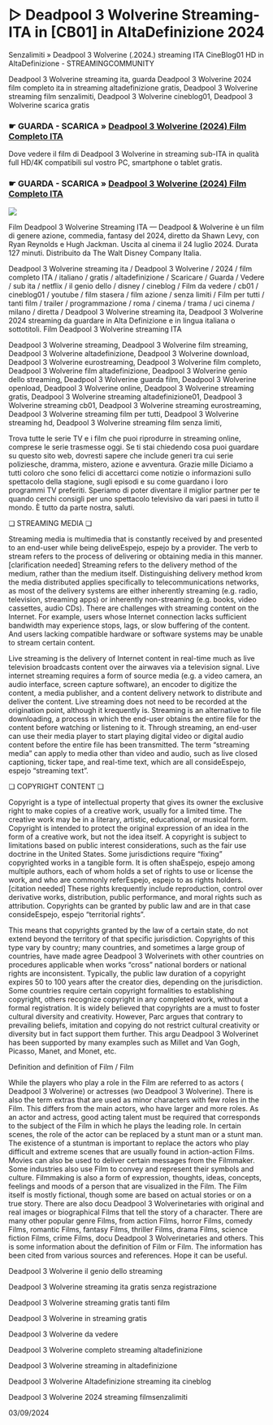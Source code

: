 # ▷ Deadpool 3 Wolverine Streaming-ITA in [CB01] in AltaDefinizione 2024

Senzalimiti » Deadpool 3 Wolverine (.2024.) streaming ITA CineBlog01 HD in AltaDefinizione - STREAMINGCOMMUNITY

Deadpool 3 Wolverine streaming ita, guarda Deadpool 3 Wolverine 2024 film completo ita in streaming altadefinizione gratis, Deadpool 3 Wolverine streaming film senzalimiti, Deadpool 3 Wolverine cineblog01, Deadpool 3 Wolverine scarica gratis

### ☛ GUARDA - SCARICA » [Deadpool 3 Wolverine (2024) Film Completo ITA](https://t.co/6bWya9f4xk)

Dove vedere il film di Deadpool 3 Wolverine in streaming sub-ITA in qualità full HD/4K compatibili sul vostro PC, smartphone o tablet gratis.

### ☛ GUARDA - SCARICA » [Deadpool 3 Wolverine (2024) Film Completo ITA](https://t.co/6bWya9f4xk)

<p dir="auto"><a href="https://t.co/6bWya9f4xk" title="MKVPLAY" rel="nofollow"><img src="https://i.imgur.com/jhNGoEt.gif" style="max-width: 100%;"></a></p>

Film Deadpool 3 Wolverine Streaming ITA — Deadpool & Wolverine è un film di genere azione, commedia, fantasy del 2024, diretto da Shawn Levy, con Ryan Reynolds e Hugh Jackman. Uscita al cinema il 24 luglio 2024. Durata 127 minuti. Distribuito da The Walt Disney Company Italia.

Deadpool 3 Wolverine streaming ita / Deadpool 3 Wolverine / 2024 / film completo ITA / italiano / gratis / altadefinizione / Scaricare / Guarda / Vedere / sub ita / netflix / il genio dello / disney / cineblog / Film da vedere / cb01 / cineblog01 / youtube / film stasera / film azione / senza limiti / Film per tutti / tanti film / trailer / programmazione / roma / cinema / trama / uci cinema / milano / diretta / Deadpool 3 Wolverine streaming ita, Deadpool 3 Wolverine 2024 streaming da guardare in Alta Definizione e in lingua italiana o sottotitoli. Film Deadpool 3 Wolverine streaming ITA

Deadpool 3 Wolverine streaming, Deadpool 3 Wolverine film streaming, Deadpool 3 Wolverine altadefinizione, Deadpool 3 Wolverine download, Deadpool 3 Wolverine eurostreaming, Deadpool 3 Wolverine film completo, Deadpool 3 Wolverine film altadefinizione, Deadpool 3 Wolverine genio dello streaming, Deadpool 3 Wolverine guarda film, Deadpool 3 Wolverine openload, Deadpool 3 Wolverine online, Deadpool 3 Wolverine streaming gratis, Deadpool 3 Wolverine streaming altadefinizione01, Deadpool 3 Wolverine streaming cb01, Deadpool 3 Wolverine streaming eurostreaming, Deadpool 3 Wolverine streaming film per tutti, Deadpool 3 Wolverine streaming hd, Deadpool 3 Wolverine streaming film senza limiti,

Trova tutte le serie TV e i film che puoi riprodurre in streaming online, comprese le serie trasmesse oggi. Se ti stai chiedendo cosa puoi guardare su questo sito web, dovresti sapere che include generi tra cui serie poliziesche, dramma, mistero, azione e avventura. Grazie mille Diciamo a tutti coloro che sono felici di accettarci come notizie o informazioni sullo spettacolo della stagione, sugli episodi e su come guardano i loro programmi TV preferiti. Speriamo di poter diventare il miglior partner per te quando cerchi consigli per uno spettacolo televisivo da vari paesi in tutto il mondo. È tutto da parte nostra, saluti.

❏ STREAMING MEDIA ❏

Streaming media is multimedia that is constantly received by and presented to an end-user while being deliveEspejo, espejo by a provider. The verb to stream refers to the process of delivering or obtaining media in this manner.[clarification needed] Streaming refers to the delivery method of the medium, rather than the medium itself. Distinguishing delivery method krom the media distributed applies specifically to telecommunications networks, as most of the delivery systems are either inherently streaming (e.g. radio, television, streaming apps) or inherently non-streaming (e.g. books, video cassettes, audio CDs). There are challenges with streaming content on the Internet. For example, users whose Internet connection lacks sufficient bandwidth may experience stops, lags, or slow buffering of the content. And users lacking compatible hardware or software systems may be unable to stream certain content.

Live streaming is the delivery of Internet content in real-time much as live television broadcasts content over the airwaves via a television signal. Live internet streaming requires a form of source media (e.g. a video camera, an audio interface, screen capture software), an encoder to digitize the content, a media publisher, and a content delivery network to distribute and deliver the content. Live streaming does not need to be recorded at the origination point, although it krequently is. Streaming is an alternative to file downloading, a process in which the end-user obtains the entire file for the content before watching or listening to it. Through streaming, an end-user can use their media player to start playing digital video or digital audio content before the entire file has been transmitted. The term “streaming media” can apply to media other than video and audio, such as live closed captioning, ticker tape, and real-time text, which are all consideEspejo, espejo “streaming text”.

❏ COPYRIGHT CONTENT ❏

Copyright is a type of intellectual property that gives its owner the exclusive right to make copies of a creative work, usually for a limited time. The creative work may be in a literary, artistic, educational, or musical form. Copyright is intended to protect the original expression of an idea in the form of a creative work, but not the idea itself. A copyright is subject to limitations based on public interest considerations, such as the fair use doctrine in the United States. Some jurisdictions require “fixing” copyrighted works in a tangible form. It is often shaEspejo, espejo among multiple authors, each of whom holds a set of rights to use or license the work, and who are commonly referEspejo, espejo to as rights holders.[citation needed] These rights krequently include reproduction, control over derivative works, distribution, public performance, and moral rights such as attribution. Copyrights can be granted by public law and are in that case consideEspejo, espejo “territorial rights”.

This means that copyrights granted by the law of a certain state, do not extend beyond the territory of that specific jurisdiction. Copyrights of this type vary by country; many countries, and sometimes a large group of countries, have made agree Deadpool 3 Wolverinets with other countries on procedures applicable when works “cross” national borders or national rights are inconsistent. Typically, the public law duration of a copyright expires 50 to 100 years after the creator dies, depending on the jurisdiction. Some countries require certain copyright formalities to establishing copyright, others recognize copyright in any completed work, without a formal registration. It is widely believed that copyrights are a must to foster cultural diversity and creativity. However, Parc argues that contrary to prevailing beliefs, imitation and copying do not restrict cultural creativity or diversity but in fact support them further. This argu Deadpool 3 Wolverinet has been supported by many examples such as Millet and Van Gogh, Picasso, Manet, and Monet, etc.

Definition and definition of Film / Film

While the players who play a role in the Film are referred to as actors ( Deadpool 3 Wolverine) or actresses (wo Deadpool 3 Wolverine). There is also the term extras that are used as minor characters with few roles in the Film. This differs from the main actors, who have larger and more roles. As an actor and actress, good acting talent must be required that corresponds to the subject of the Film in which he plays the leading role. In certain scenes, the role of the actor can be replaced by a stunt man or a stunt man. The existence of a stuntman is important to replace the actors who play difficult and extreme scenes that are usually found in action-action Films. Movies can also be used to deliver certain messages from the Filmmaker. Some industries also use Film to convey and represent their symbols and culture. Filmmaking is also a form of expression, thoughts, ideas, concepts, feelings and moods of a person that are visualized in the Film. The Film itself is mostly fictional, though some are based on actual stories or on a true story. There are also docu Deadpool 3 Wolverinetaries with original and real images or biographical Films that tell the story of a character. There are many other popular genre Films, from action Films, horror Films, comedy Films, romantic Films, fantasy Films, thriller Films, drama Films, science fiction Films, crime Films, docu Deadpool 3 Wolverinetaries and others. This is some information about the definition of Film or Film. The information has been cited from various sources and references. Hope it can be useful.

Deadpool 3 Wolverine il genio dello streaming

Deadpool 3 Wolverine streaming ita gratis senza registrazione

Deadpool 3 Wolverine streaming gratis tanti film

Deadpool 3 Wolverine in streaming gratis

Deadpool 3 Wolverine da vedere

Deadpool 3 Wolverine completo streaming altadefinizione

Deadpool 3 Wolverine streaming in altadefinizione

Deadpool 3 Wolverine Altadefinizione streaming ita cineblog

Deadpool 3 Wolverine 2024 streaming filmsenzalimiti

03/09/2024
